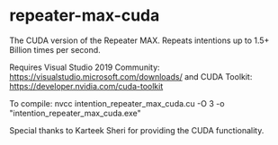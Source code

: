 # repeater-max-cuda
The CUDA version of the Repeater MAX. Repeats intentions up to 1.5+ Billion times per second.

Requires Visual Studio 2019 Community: https://visualstudio.microsoft.com/downloads/
and CUDA Toolkit: https://developer.nvidia.com/cuda-toolkit

To compile: nvcc intention_repeater_max_cuda.cu -O 3 -o "intention_repeater_max_cuda.exe"

Special thanks to Karteek Sheri for providing the CUDA functionality.
